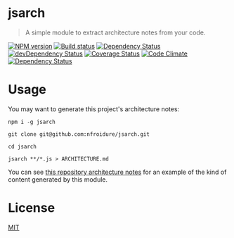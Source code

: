 <!--
# This file is automatically generated by a `metapak`
# module. Do not change it elsewhere, changes would
# be overriden.
-->
# jsarch
> A simple module to extract architecture notes from your code.

[![NPM version](https://badge.fury.io/js/jsarch.svg)](https://npmjs.org/package/jsarch)
[![Build status](https://secure.travis-ci.org/nfroidure/jsarch.svg)](https://travis-ci.org/nfroidure/jsarch)
[![Dependency Status](https://david-dm.org/nfroidure/jsarch.svg)](https://david-dm.org/nfroidure/jsarch)
[![devDependency Status](https://david-dm.org/nfroidure/jsarch/dev-status.svg)](https://david-dm.org/nfroidure/jsarch#info=devDependencies)
[![Coverage Status](https://coveralls.io/repos/nfroidure/jsarch/badge.svg?branch=master)](https://coveralls.io/r/nfroidure/jsarch?branch=master)
[![Code Climate](https://codeclimate.com/github/nfroidure/jsarch.svg)](https://codeclimate.com/github/nfroidure/jsarch)
[![Dependency Status](https://dependencyci.com/github/nfroidure/jsarch/badge)](https://dependencyci.com/github/nfroidure/jsarch)

# Usage

You may want to generate this project's architecture notes:

```
npm i -g jsarch

git clone git@github.com:nfroidure/jsarch.git

cd jsarch

jsarch **/*.js > ARCHITECTURE.md

```

You can see [this repository architecture notes](./ARCHITECTURE.md) for an
 example of the kind of content generated by this module.

# License
[MIT](https://github.com/nfroidure/jsarch/blob/master/LICENSE)
